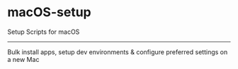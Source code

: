 # macOS-setup

Setup Scripts for macOS

----

Bulk install apps, setup dev environments & configure preferred settings on a new Mac
